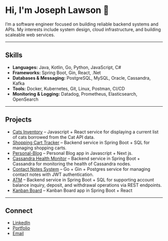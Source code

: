 # Hi, I'm Joseph Lawson 👋  

I’m a software engineer focused on building reliable backend systems and APIs. My interests include system design, cloud infrastructure, and building scaleable web services.  

---

## Skills
- **Languages:** Java, Kotlin, Go, Python, JavaScript, C#  
- **Frameworks:** Spring Boot, Gin, React, .Net
- **Databases & Messaging:** PostgreSQL, MySQL, Oracle, Cassandra, Kafka 
- **Tools:** Docker, Kubernetes, Git, Linux, Postman, CI/CD
- **Monitoring & Logging:** Datadog, Prometheus, Elasticsearch, OpenSearch

---

## Projects
- [Cats Inventory](https://github.com/jlaws710/Cats-Inventory) – Javascript + React service for displaying a current list of cats borrowed from the Cat API data.
- [Shopping Cart Tracker](https://github.com/jlaws710/Shopping-Cart-Tracker) – Backend service in Spring Boot + SQL for managing shopping carts.
- [Personal-Blog](https://github.com/jlaws710/Personal-Blog) – Personal Blog app in Javascript + Next js.
- [Cassandra Health Monitor](https://github.com/jlaws710/CassandraHealthMonitor) – Backend service in Spring Boot + Cassandra for monitoring the health of Cassandra nodes.
- [Contact Notes System](https://github.com/jlaws710/Contact-Notes-Go-Backend) – Go + Gin + Postgres service for managing contact notes with JWT authentication.
- [ATM](https://github.com/jlaws710/ATM) – Backend service in Spring Boot + SQL for supporting account balance inquiry, deposit, and withdrawal operations via REST endpoints.
- [Kanban Board](https://github.com/jlaws710/Kanban-Board) – Kanban Board app in Spring Boot + React

---

## Connect
- [LinkedIn](https://www.linkedin.com/in/joseph-lawson-52a60b231/)  
- [Portfolio](https://github.com/jlaws710/My-Portfolio)  
- [Email](mailto:jlaws710@email.com)  

